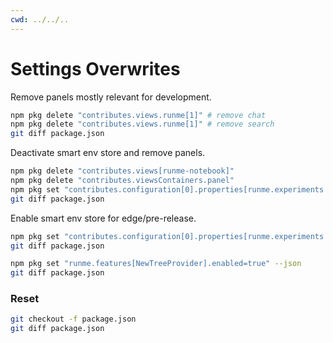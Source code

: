 ```yaml
---
cwd: ../../..
---
```


# Settings Overwrites

Remove panels mostly relevant for development.

```sh {"id":"01J7EZNXTG43WAYRWPFX7MHN7F","interactive":"false","name":"deactivate-panels"}
npm pkg delete "contributes.views.runme[1]" # remove chat
npm pkg delete "contributes.views.runme[1]" # remove search
git diff package.json
```

Deactivate smart env store and remove panels.

```sh {"id":"01J7EZQJX1843SKQCRC7P8BHYV","interactive":"false","name":"deactivate-smartenv"}
npm pkg delete "contributes.views[runme-notebook]"
npm pkg delete "contributes.viewsContainers.panel"
npm pkg set "contributes.configuration[0].properties[runme.experiments.smartEnvStore].default=false" --json
git diff package.json
```

Enable smart env store for edge/pre-release.

```sh {"id":"01J7F152F569Z9QXZZEV0CW1Z6","interactive":"false","name":"activate-smartenv"}
npm pkg set "contributes.configuration[0].properties[runme.experiments.smartEnvStore].default=true" --json
git diff package.json
```

```sh {"id":"01JEF03B2KD4N7N4T897VHHD45","interactive":"false","name":"activate-new-launcher"}
npm pkg set "runme.features[NewTreeProvider].enabled=true" --json
git diff package.json
```

### Reset

```sh {"excludeFromRunAll":"true","id":"01J7EZQSG262FMGJAYG1W6Z3EQ"}
git checkout -f package.json
git diff package.json
```
